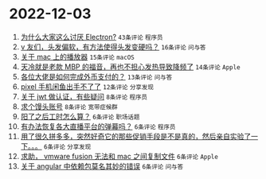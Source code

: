 # 2022-12-03

1. [为什么大家这么讨厌 Electron?](https://www.v2ex.com/t/899773) `43条评论` `程序员`
1. [v 友们，头发偏软，有方法使得头发变硬吗？](https://www.v2ex.com/t/899768) `16条评论` `问与答`
1. [关于 mac 上的播放器](https://www.v2ex.com/t/899756) `15条评论` `macOS`
1. [天冷就是老款 MBP 的福音，再也不担心发热导致降频了](https://www.v2ex.com/t/899753) `14条评论` `Apple`
1. [各位大佬是如何完成外币支付的？](https://www.v2ex.com/t/899754) `13条评论` `问与答`
1. [pixel 手机闲鱼出手不了了](https://www.v2ex.com/t/899752) `12条评论` `分享发现`
1. [关于 jwt 做认证，有些疑问](https://www.v2ex.com/t/899780) `8条评论` `程序员`
1. [求个馒头账号](https://www.v2ex.com/t/899766) `8条评论` `宽带症候群`
1. [阳了之后工时怎么算？](https://www.v2ex.com/t/899785) `6条评论` `职场话题`
1. [有办法恢复各大直播平台的弹幕吗？](https://www.v2ex.com/t/899774) `6条评论` `程序员`
1. [用了很久拼多多，突然好奇它的那些促销手段是不是真的，然后亲自实验了一下。。。](https://www.v2ex.com/t/899771) `6条评论` `分享发现`
1. [求助， vmware fusion 无法和 mac 之间复制文件](https://www.v2ex.com/t/899757) `6条评论` `Apple`
1. [关于 angular 中依赖包莫名其妙的错误](https://www.v2ex.com/t/899755) `6条评论` `问与答`

